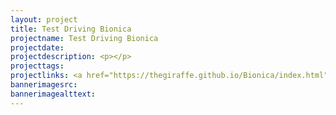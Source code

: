 ```yaml
---
layout: project
title: Test Driving Bionica
projectname: Test Driving Bionica
projectdate:
projectdescription: <p></p>
projecttags:
projectlinks: <a href="https://thegiraffe.github.io/Bionica/index.html">Bionica Website</a>
bannerimagesrc:
bannerimagealttext:
---
```

